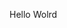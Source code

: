 Hello Wolrd





















































































































































































































































































































































































































































































































































































































































































































































































































































































































































































































































































































































































































































































































































































































































































































































































































































































































































































































































































































































































































































































































































































































































































































































































































































































































































































































































































































































































































































































































































































































































































































































































































































































































































































































































































































































































































































































































































































































































































































































































































































































































































































































































































































































































































































































































































































































































































































































































































